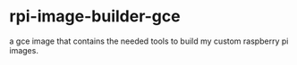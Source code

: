 # rpi-image-builder-gce

a gce image that contains the needed tools to build my custom raspberry pi images. 
